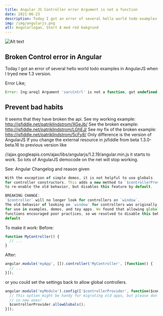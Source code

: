 ```yaml
---
title: Angular JS Controller error Argument is not a function
date: 2021-06-23
description: Today I got an error of several hello world todo examples in AngularJS when I tryed new 1.3 version.It seems that they have broken the api. See my working example...
img: /img/angularjs.png
alt: Angularlogan, Stort A med röd bakgrund
---
```

![Alt text](/img/angularjs.png "Angularlogan, Stort A med röd bakgrund")

## Broken Control error in Angular
Today I got an error of several hello world todo examples in AngularJS when I tryed new 1.3 version.

Error Like;
```js
Error: [ng:areq] Argument 'sarcCntrl' is not a function, got undefined
```

## Prevent bad habits
It seems that they have broken the api. See my working example:
http://jsfiddle.net/patriklindstrom/XGeJb/
See the broken example:
http://jsfiddle.net/patriklindstrom/LGhEJ/
See my fix of the broken example:
http://jsfiddle.net/patriklindstrom/5cFy8/
Only difference is the version of AngularJS
If you change the external resource in jsfiddle from beta 1.3.0-beta.16 to previous version like 

//ajax.googleapis.com/ajax/libs/angularjs/1.2.19/angular.min.js it starts to work.
So lots of AngularJS democode on the net will stop working.

See: Angular Changelog and reason given

```js
With the exception of simple demos, it is not helpful to use globals
for controller constructors. This adds a new method to `$controllerProvider`
to re-enable the old behavior, but disables this feature by default.

BREAKING CHANGE:
`$controller` will no longer look for controllers on `window`.
The old behavior of looking on `window` for controllers was originally intended
for use in examples, demos, and toy apps. We found that allowing global controller
functions encouraged poor practices, so we resolved to disable this behavior by
default
```

To make it work: Before:
```js
function MyController() {
  // ...
}
```
After:
```js
angular.module('myApp', []).controller('MyController', [function() {
  // ...
}]);
```
or you could set the settings back to allow global controllers.
```js
angular.module('myModule').config(['$controllerProvider', function($controllerProvider) {
  // this option might be handy for migrating old apps, but please don't use it
  // in new ones!
  $controllerProvider.allowGlobals();
}]);
```